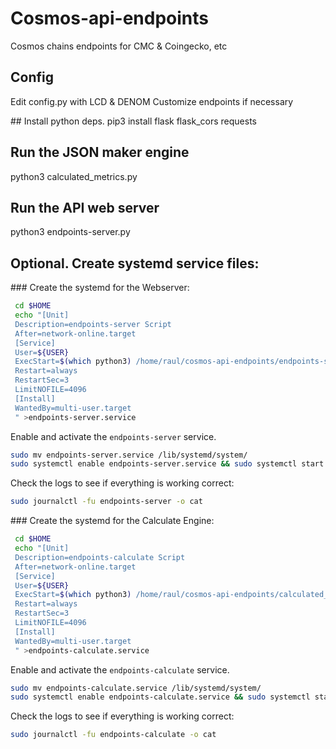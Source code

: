 # Cosmos-api-endpoints
Cosmos chains endpoints for CMC &amp; Coingecko, etc

## Config
Edit config.py with LCD & DENOM
Customize endpoints if necessary

## Install python deps.
pip3 install flask flask_cors requests

## Run the JSON maker engine
python3 calculated_metrics.py

## Run the API web server
python3 endpoints-server.py

## Optional. Create systemd service files:

### Create the systemd for the Webserver:
```bash
 cd $HOME
 echo "[Unit]
 Description=endpoints-server Script
 After=network-online.target
 [Service]
 User=${USER}
 ExecStart=$(which python3) /home/raul/cosmos-api-endpoints/endpoints-server.py
 Restart=always
 RestartSec=3
 LimitNOFILE=4096
 [Install]
 WantedBy=multi-user.target
 " >endpoints-server.service
 ```

 Enable and activate the `endpoints-server` service.
```bash
sudo mv endpoints-server.service /lib/systemd/system/
sudo systemctl enable endpoints-server.service && sudo systemctl start endpoints-server.service
```
Check the logs to see if everything is working correct:
```bash
sudo journalctl -fu endpoints-server -o cat
```

### Create the systemd for the Calculate Engine:
```bash
 cd $HOME
 echo "[Unit]
 Description=endpoints-calculate Script
 After=network-online.target
 [Service]
 User=${USER}
 ExecStart=$(which python3) /home/raul/cosmos-api-endpoints/calculated_values.py
 Restart=always
 RestartSec=3
 LimitNOFILE=4096
 [Install]
 WantedBy=multi-user.target
 " >endpoints-calculate.service
 ```

 Enable and activate the `endpoints-calculate` service.
```bash
sudo mv endpoints-calculate.service /lib/systemd/system/
sudo systemctl enable endpoints-calculate.service && sudo systemctl start endpoints-calculate.service
```
Check the logs to see if everything is working correct:
```bash
sudo journalctl -fu endpoints-calculate -o cat
```